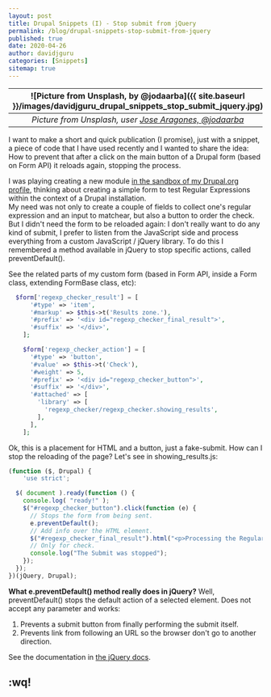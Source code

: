 ```yaml
---
layout: post
title: Drupal Snippets (I) - Stop submit from jQuery
permalink: /blog/drupal-snippets-stop-submit-from-jquery
published: true
date: 2020-04-26
author: davidjguru
categories: [Snippets]
sitemap: true
---
```

| ![Picture from Unsplash, by @jodaarba]({{ site.baseurl }}/images/davidjguru_drupal_snippets_stop_submit_jquery.jpg) |
|:--:|
| *Picture from Unsplash, user [Jose Aragones, @jodaarba](https://unsplash.com/@jodaarba)* |

I want to make a short and quick publication (I promise), just with a snippet, a piece of code that I have used recently and I wanted to share the idea: How to prevent that after a click on the main button of a Drupal form (based on Form API) it reloads again, stopping the process.  
<!--more-->
I was playing creating a new module [in the sandbox of my Drupal.org profile](https://www.drupal.org/sandbox/davidjguru/3130732), thinking about creating a simple form to test Regular Expressions within the context of a Drupal installation.   
My need was not only to create a couple of fields to collect one's regular expression and an input to matchear, but also a button to order the check.  But I didn't need the form to be reloaded again: I don't really want to do any kind of submit, I prefer to listen from the JavaScript side and process everything from a custom JavaScript / jQuery library.
To do this I remembered a method available in jQuery to stop specific actions, called preventDefault(). 

See the related parts of my custom form (based in Form API, inside a Form class, extending FormBase class, etc):

```php
  $form['regexp_checker_result'] = [
      '#type' => 'item',
      '#markup' => $this->t('Results zone.'),
      '#prefix' => '<div id="regexp_checker_final_result">',
      '#suffix' => '</div>',
    ];

    $form['regexp_checker_action'] = [
      '#type' => 'button',
      '#value' => $this->t('Check'),
      '#weight' => 5,
      '#prefix' => '<div id="regexp_checker_button">',
      '#suffix' => '</div>',
      '#attached' => [
        'library' => [
          'regexp_checker/regexp_checker.showing_results',
        ],
      ],
    ];

```
Ok, this is a placement for HTML and a button, just a fake-submit. How can I stop the reloading of the page? Let's see in showing_results.js: 

```javascript
(function ($, Drupal) {
    'use strict';

  $( document ).ready(function () {
    console.log( "ready!" );
    $("#regexp_checker_button").click(function (e) {
      // Stops the form from being sent.
      e.preventDefault();
      // Add info over the HTML element.
      $("#regexp_checker_final_result").html("<p>Processing the Regular Expression.</p>");
      // Only for check.
      console.log("The Submit was stopped");
    });
  });
})(jQuery, Drupal);
```

**What e.preventDefault() method really does in jQuery?**
Well, preventDefault() stops the default action of a selected element. Does not accept any parameter and works:

1. Prevents a submit button from finally performing the submit itself. 
2. Prevents link from following an URL so the browser don't go to another direction.

See the documentation in [the jQuery docs](https://api.jquery.com/event.preventDefault/).

## :wq!